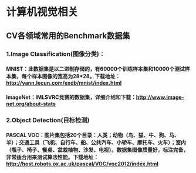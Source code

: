 # 计算机视觉相关

## CV各领域常用的Benchmark数据集
### 1.Image Classification(图像分类)：
#### MNIST：此数据集是以二进制存储的，有60000个训练样本集和10000个测试样本集，每个样本图像的宽高为28*28。下载地址：http://yann.lecun.com/exdb/mnist/index.html
#### ImageNet：IMLSVRC竞赛的数据集，详细介绍和下载：http://www.image-net.org/about-stats
### 2.Object Detection(目标检测)
#### PASCAL VOC：图片集包括20个目录：人类；动物（鸟、猫、牛、狗、马、羊）；交通工具（飞机、自行车、船、公共汽车、小轿车、摩托车、火车）；室内（瓶子、椅子、餐桌、盆栽植物、沙发、电视）。数据集图像质量好，标注完备，非常适合用来测试算法性能。下载地址：http://host.robots.ox.ac.uk/pascal/VOC/voc2012/index.html
